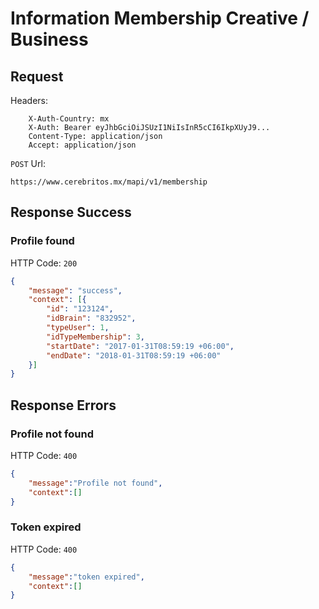 # Information Membership Creative / Business

## Request

Headers:
```
	X-Auth-Country: mx
	X-Auth: Bearer eyJhbGciOiJSUzI1NiIsInR5cCI6IkpXUyJ9...
	Content-Type: application/json
	Accept: application/json
```

`POST` Url:
```url
https://www.cerebritos.mx/mapi/v1/membership
```

## Response Success

### Profile found

HTTP Code: `200`

```json
{
	"message": "success",
	"context": [{
		"id": "123124",
		"idBrain": "832952",
		"typeUser": 1,
		"idTypeMembership": 3,
		"startDate": "2017-01-31T08:59:19 +06:00",
		"endDate": "2018-01-31T08:59:19 +06:00"
	}]
}
```

## Response Errors

### Profile not found

HTTP Code: `400`

```json
{
	"message":"Profile not found",
	"context":[]
}
```

### Token expired

HTTP Code: `400`

```json
{
	"message":"token expired",
	"context":[]
}
```